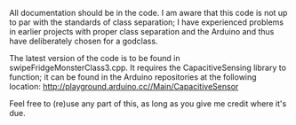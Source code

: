 All documentation should be in the code.
I am aware that this code is not up to par with the standards of class separation; I have experienced problems in earlier projects with proper class separation and the Arduino and thus have deliberately chosen for a godclass.

The latest version of the code is to be found in swipeFridgeMonsterClass3.cpp. It requires the CapacitiveSensing library to function; it can be found in the Arduino repositories at the following location:
http://playground.arduino.cc//Main/CapacitiveSensor

Feel free to (re)use any part of this, as long as you give me credit where it's due.